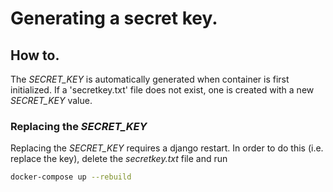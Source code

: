 # Generating a secret key.

## How to.

The *SECRET_KEY* is automatically generated when container is first initialized. If a 'secretkey.txt' file does not exist, one is created with a new *SECRET_KEY* value.

### Replacing the *SECRET_KEY*

Replacing the *SECRET_KEY* requires a django restart. In order to do this (i.e. replace the key), delete the *secretkey.txt* file and run 

```bash
docker-compose up --rebuild
```